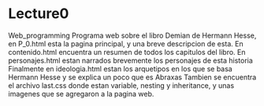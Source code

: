 # Lecture0
Web_programming
Programa web sobre el libro Demian de Hermann Hesse, en P_0.html esta la pagina principal, y una breve descripcion de esta.
En contenido.html encuentra un resumen de todos los capitulos del libro.
En personajes.html estan narrados brevemente los personajes de esta historia
Finalmente en ideologia.html estan los arquetipos en los que se basa Hermann Hesse y se explica un poco que es Abraxas
Tambien se encuentra el archivo last.css donde estan variable, nesting y inheritance, y unas imagenes que se agregaron a la pagina web.
